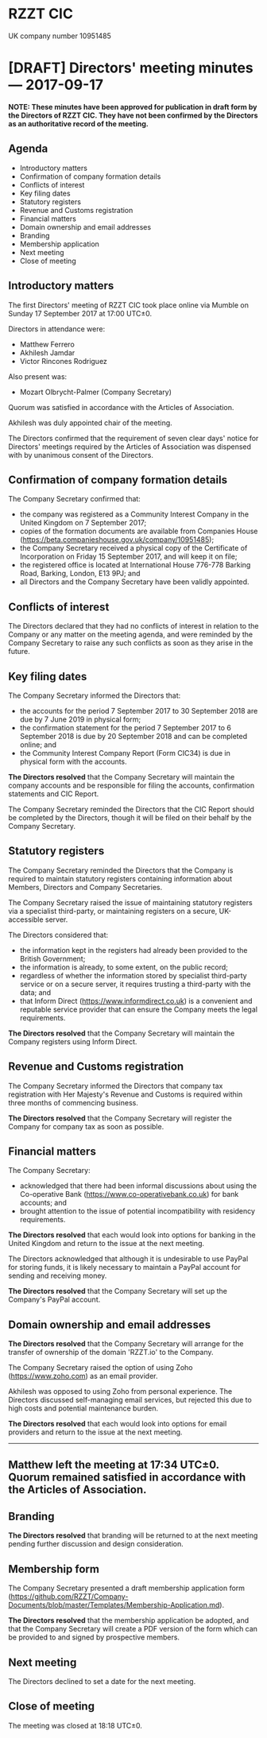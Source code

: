 # RZZT CIC

UK company number 10951485

# [DRAFT] Directors' meeting minutes — 2017-09-17

**NOTE: These minutes have been approved for publication in draft form by the Directors of RZZT CIC. They have not been confirmed by the Directors as an authoritative record of the meeting.**

## Agenda

- Introductory matters
- Confirmation of company formation details
- Conflicts of interest
- Key filing dates
- Statutory registers
- Revenue and Customs registration
- Financial matters
- Domain ownership and email addresses
- Branding
- Membership application
- Next meeting
- Close of meeting

## Introductory matters

The first Directors' meeting of RZZT CIC took place online via Mumble on Sunday 17 September 2017 at 17:00 UTC±0.

Directors in attendance were:

- Matthew Ferrero
- Akhilesh Jamdar
- Victor Rincones Rodriguez

Also present was:

- Mozart Olbrycht-Palmer (Company Secretary)

Quorum was satisfied in accordance with the Articles of Association.

Akhilesh was duly appointed chair of the meeting.

The Directors confirmed that the requirement of seven clear days' notice for Directors' meetings required by the Articles of Association was dispensed with by unanimous consent of the Directors.

## Confirmation of company formation details

The Company Secretary confirmed that:
- the company was registered as a Community Interest Company in the United Kingdom on 7 September 2017;
- copies of the formation documents are available from Companies House (https://beta.companieshouse.gov.uk/company/10951485);
- the Company Secretary received a physical copy of the Certificate of Incorporation on Friday 15 September 2017, and will keep it on file;
- the registered office is located at International House 776-778 Barking Road, Barking, London, E13 9PJ; and
- all Directors and the Company Secretary have been validly appointed.

## Conflicts of interest

The Directors declared that they had no conflicts of interest in relation to the Company or any matter on the meeting agenda, and were reminded by the Company Secretary to raise any such conflicts as soon as they arise in the future.

## Key filing dates

The Company Secretary informed the Directors that:
- the accounts for the period 7 September 2017 to 30 September 2018 are due by 7 June 2019 in physical form;
- the confirmation statement for the period 7 September 2017 to 6 September 2018 is due by 20 September 2018 and can be completed online; and
- the Community Interest Company Report (Form CIC34) is due in physical form with the accounts.

**The Directors resolved** that the Company Secretary will maintain the company accounts and be responsible for filing the accounts, confirmation statements and CIC Report.

The Company Secretary reminded the Directors that the CIC Report should be completed by the Directors, though it will be filed on their behalf by the Company Secretary.

## Statutory registers

The Company Secretary reminded the Directors that the Company is required to maintain statutory registers containing information about Members, Directors and Company Secretaries.

The Company Secretary raised the issue of maintaining statutory registers via a specialist third-party, or maintaining registers on a secure, UK-accessible server.

The Directors considered that:
- the information kept in the registers had already been provided to the British Government;
- the information is already, to some extent, on the public record;
- regardless of whether the information stored by specialist third-party service or on a secure server, it requires trusting a third-party with the data; and
- that Inform Direct (https://www.informdirect.co.uk) is a convenient and reputable service provider that can ensure the Company meets the legal requirements.

**The Directors resolved** that the Company Secretary will maintain the Company registers using Inform Direct.

## Revenue and Customs registration

The Company Secretary informed the Directors that company tax registration with Her Majesty's Revenue and Customs is required within three months of commencing business.

**The Directors resolved** that the Company Secretary will register the Company for company tax as soon as possible.

## Financial matters

The Company Secretary:
- acknowledged that there had been informal discussions about using the Co-operative Bank (https://www.co-operativebank.co.uk) for bank accounts; and
- brought attention to the issue of potential incompatibility with residency requirements.

**The Directors resolved** that each would look into options for banking in the United Kingdom and return to the issue at the next meeting.

The Directors acknowledged that although it is undesirable to use PayPal for storing funds, it is likely necessary to maintain a PayPal account for sending and receiving money.

**The Directors resolved** that the Company Secretary will set up the Company's PayPal account.

## Domain ownership and email addresses

**The Directors resolved** that the Company Secretary will arrange for the transfer of ownership of the domain 'RZZT.io' to the Company.

The Company Secretary raised the option of using Zoho (https://www.zoho.com) as an email provider.

Akhilesh was opposed to using Zoho from personal experience. The Directors discussed self-managing email services, but rejected this due to high costs and potential maintenance burden.

**The Directors resolved** that each would look into options for email providers and return to the issue at the next meeting.

---
Matthew left the meeting at 17:34 UTC±0. Quorum remained satisfied in accordance with the Articles of Association.
---

## Branding

**The Directors resolved** that branding will be returned to at the next meeting pending further discussion and design consideration.

## Membership form

The Company Secretary presented a draft membership application form (https://github.com/RZZT/Company-Documents/blob/master/Templates/Membership-Application.md).

**The Directors resolved** that the membership application be adopted, and that the Company Secretary will create a PDF version of the form which can be provided to and signed by prospective members.

## Next meeting

The Directors declined to set a date for the next meeting.

## Close of meeting

The meeting was closed at 18:18 UTC±0.
